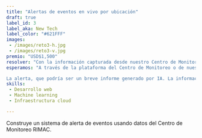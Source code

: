 ```yaml
---
title: "Alertas de eventos en vivo por ubicación"
draft: true
label_id: 3
label_aka: New Tech
label_color: "#621FFF"
images:
 - /images/reto3-h.jpg
 - /images/reto3-v.jpg
premio: "USD$1,500"
resolver: "Con la información capturada desde nuestro Centro de Monitoreo RIMAC queremos alertar los eventos adversos que ocurran cerca a la ubicación de nuestros clientes a tiempo real. Por ejemplo: incendio, bloqueo y/o cierre de vías, huelgas, sismo, lluvias intensas, entre otros."
esperamos: "A través de la plataforma del Centro de Monitoreo o de nuestra APP de RIMAC, se capture constantemente la ubicación por celular, y notificar alertar cuando la persona pase o esté cerca del punto donde ha ocurrido un evento.<br>

La alerta, que podría ser un breve informe generado por IA. La información que iría en el informe también la obtendría a través de IA. "
skills:
 - Desarrollo web
 - Machine learning
 - Infraestructura cloud

---
```


Construye un sistema de alerta de eventos usando datos del Centro de Monitoreo RIMAC.